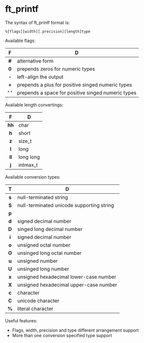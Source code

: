 ft_printf
=====
The syntax of ft_printf format is:
```
%[flags][width][.precision][length]type
```
Available flags:

|F      |D                                                 |
|:-----:|--------------------------------------------------|
|**#**  |alternative form                                  |
|**0**  |prepends zeros for numeric types                  |
|**-**  |left-align the output                             |
|**+**  |prepends a plus for positive singed numeric types |
|**' '**|prepends a space for positive singed numeric types|

Avaliable length convertings:

|F     |D        |
|:----:|---------|
|**hh**|char     |
|**h** |short    |
|**z** |size_t   |
|**l** |long     |
|**ll**|long long|
|**j** |intmax_t |


Available conversion types:

|T    |D                                        |
|:---:|-----------------------------------------|
|**s**|null-terminated string                   |
|**S**|null-terminated unicode supporting string|
|**p**|                                         |
|**d**|signed decimal number                    |
|**D**|singed long decimal number               |
|**i**|signed decimal number                    |
|**o**|unsigned octal number                    |
|**O**|unsinged long octal number               |
|**u**|unsigned number                          |
|**U**|unsinged long number                     |
|**x**|unsigned hexadecimal lower-case number   |
|**X**|unsigned hexadecimal upper-case number   |
|**c**|character                                |
|**C**|unicode character                        |
|**%**|literal character                        |

Useful features:
* Flags, width, precision and type different arrangement support
* More than one conversion specified type support
